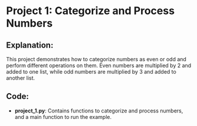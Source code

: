 # Project 1: Categorize and Process Numbers

## Explanation:
This project demonstrates how to categorize numbers as even or odd and perform different operations on them. Even numbers are multiplied by 2 and added to one list, while odd numbers are multiplied by 3 and added to another list.

## Code:
- **project_1.py**: Contains functions to categorize and process numbers, and a main function to run the example.
